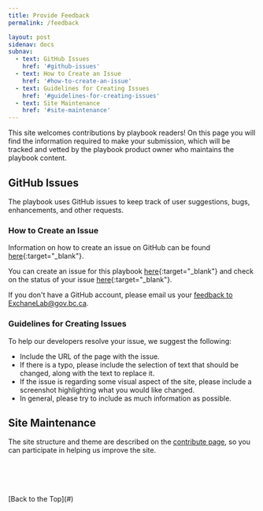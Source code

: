 ```yaml
---
title: Provide Feedback
permalink: /feedback

layout: post
sidenav: docs
subnav:
  - text: GitHub Issues
    href: '#github-issues'
  - text: How to Create an Issue
    href: '#how-to-create-an-issue'
  - text: Guidelines for Creating Issues
    href: '#guidelines-for-creating-issues'
  - text: Site Maintenance
    href: '#site-maintenance'
---
```

This site welcomes contributions by playbook readers! On this page you will find the information required to make your submission, which will be tracked and vetted by the playbook product owner who maintains the playbook content.

## GitHub Issues

The playbook uses GitHub issues to keep track of user suggestions, bugs, enhancements, and other requests.

### How to Create an Issue
Information on how to create an issue on GitHub can be found [here](https://help.github.com/en/github/managing-your-work-on-github/creating-an-issue){:target="_blank"}.

You can create an issue for this playbook [here](https://github.com/bcgov/ExchangeLabOps/issues/new/){:target="_blank"} and check on the status of your issue [here](https://github.com/bcgov/ExchangeLabOps/issues){:target="_blank"}.

If you don't have a GitHub account, please email us your [feedback to ExchaneLab@gov.bc.ca](mailto:Exhangelab@gov.bc.ca).

### Guidelines for Creating Issues
To help our developers resolve your issue, we suggest the following:
- Include the URL of the page with the issue.
- If there is a typo, please include the selection of text that should be changed, along with the text to replace it.
- If the issue is regarding some visual aspect of the site, please include a screenshot highlighting what you would like changed.
- In general, please try to include as much information as possible.

## Site Maintenance

The site structure and theme are described on the [contribute page](/contribute), so you can participate in helping us improve the site.

<br>
<br>
<br>
<br>
[Back to the Top](#)
